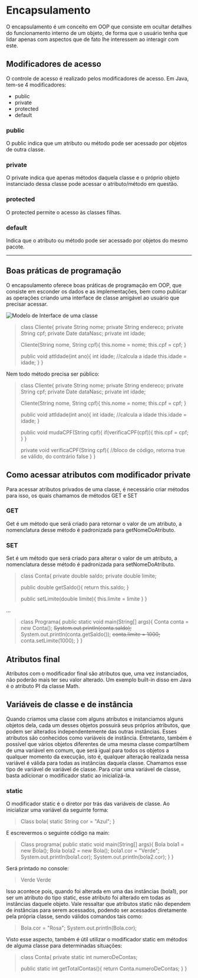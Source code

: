 # Encapsulamento
O encapsulamento é um conceito em OOP que consiste em ocultar detalhes do funcionamento interno de um objeto, de forma que o usuário tenha que lidar apenas com aspectos que de fato lhe interessem ao interagir com este.

## Modificadores de acesso
O controle de acesso é realizado pelos modificadores de acesso. Em Java, tem-se 4 modificadores:
- public
- private
- protected
- default

### public
O public indica que um atributo ou método pode ser acessado por objetos de outra classe.

### private
O private indica que apenas métodos daquela classe e o próprio objeto instanciado dessa classe pode acessar o atributo/método em questão.

### protected
O protected permite o acesso às classes filhas.

### default
Indica que o atributo ou método pode ser acessado por objetos do mesmo pacote.

---

## Boas práticas de programação
O encapsulamento oferece boas práticas de programação em OOP, que consiste em esconder os dados e as implementações, bem como publicar as operações criando uma interface de classe amigável ao usuário que precisar acessar.

![Modelo de Interface de uma classe](interface_da_classe.png)

>class Cliente{
>	private String nome;
>	private String endereco;
>	private String cpf;
>	private Date dataNasc;
>	private int idade;
>	
>	Cliente(String nome, String cpf){
>		this.nome = nome;
>		this.cpf = cpf;
>	}
>	
>	public void attIdade(int ano){
>		int idade;
>		//calcula a idade
>		this.idade = idade;
>	}
>}

Nem todo método precisa ser público:

>class Cliente{
>	private String nome;
>	private String endereco;
>	private String cpf;
>	private Date dataNasc;
>	private int idade;
>	
>	Cliente(String nome, String cpf){
>		this.nome = nome;
>		this.cpf = cpf;
>	}
>	
>	public void attIdade(int ano){
>		int idade;
>		//calcula a idade
>		this.idade = idade;
>	}
>	
>	public void mudaCPF(String cpf){
>		if(verificaCPF(cpf)){
>			this.cpf = cpf;
>		}
>	}
>	
>	private void verificaCPF(String cpf){
>		//bloco de código, retorna true se válido, do contrário false
>	}
>}

## Como acessar atributos com modificador private
Para acessar atributos privados de uma classe, é necessário criar métodos para isso, os quais chamamos de métodos GET e SET

### GET
Get é um método que será criado para retornar o valor de um atributo, a nomenclatura desse método é padronizada para getNomeDoAtributo.

### SET
Set é um método que será criado para alterar o valor de um atributo, a nomenclatura desse método é padronizada para setNomeDoAtributo.

>class Conta{
>	private double saldo;
>	private double limite;
>	
>	public double getSaldo(){
>		return this.saldo;
>	}
>	
>	public setLimite(double limite){
>		this.limite = limite
>	}
>}

...

>class Programa{
>	public static void main(String[] args){
>		Conta conta = new Conta();
>		~~System.out.println(conta.saldo);~~
>		System.out.println(conta.getSaldo());
>		~~conta.limite = 1000;~~
>		conta.setLimite(1000);
>	}
>}

## Atributos final
Atributos com o modificador final são atributos que, uma vez instanciados, não poderão mais ter seu valor alterado. Um exemplo built-in disso em Java é o atributo PI da classe Math.

## Variáveis de classe e de instância
Quando criamos uma classe com alguns atributos e instanciamos alguns objetos dela, cada um desses objetos possuirá seus próprios atributos, que podem ser alterados independentemente das outras instâncias. Esses atributos são conhecidos como variáveis de instância.
Entretanto, também é possível que vários objetos diferentes de uma mesma classe compartilhem de uma variável em comum, que será igual para todos os objetos a qualquer momento da execução, isto é, qualquer alteração realizada nessa variável é válida para todas as instâncias daquela classe. Chamamos esse tipo de variável de variável de classe.
Para criar uma variável de classe, basta adicionar o modificador static ao inicializá-la.

### static
O modificador static é o diretor por trás das variáveis de classe. Ao inicializar uma variável da seguinte forma:

>Class bola{
>	static String cor = "Azul";
>}

E escrevermos o seguinte código na main:

>Class programa{
>	public static void main(String[] args){
>		Bola bola1 = new Bola();
>		Bola bola2 = new Bola();
>		bola1.cor = "Verde";
>		System.out.println(bola1.cor);
>		System.out.println(bola2.cor);
>	}
>}

Será printado no console:

>Verde
>Verde

Isso acontece pois, quando foi alterada em uma das instâncias (bola1), por ser um atributo do tipo static, esse atributo foi alterado em todas as instâncias daquele objeto. Vale ressaltar que atributos static não dependem de instâncias para serem acessados, podendo ser acessados diretamente pela própria classe, sendo válidos comandos tais como:

>Bola.cor = "Rosa";
>System.out.println(Bola.cor);

Visto esse aspecto, também é útil utilizar o modificador static em métodos de alguma classe para determinadas situações:

>class Conta{
>	private static int numeroDeContas;
>	
>	public static int getTotalContas(){
>		return Conta.numeroDeContas;
>	}
>}